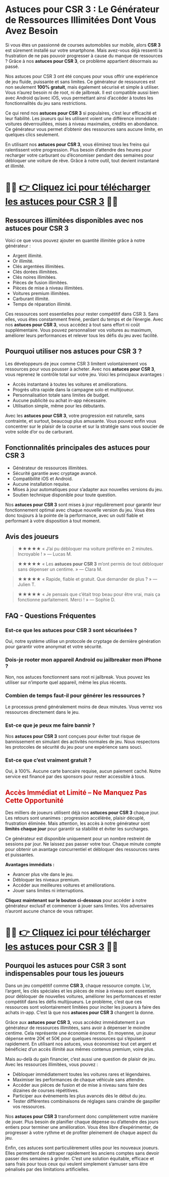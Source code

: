 <h1>Astuces pour CSR 3 : Le Générateur de Ressources Illimitées Dont Vous Avez Besoin</h1>

<p>Si vous êtes un passionné de courses automobiles sur mobile, alors <strong>CSR 3</strong> est sûrement installé sur votre smartphone. Mais avez-vous déjà ressenti la frustration de ne pas pouvoir progresser à cause du manque de ressources ? Grâce à nos <strong>astuces pour CSR 3</strong>, ce problème appartient désormais au passé.</p>

<p>Nos astuces pour CSR 3 ont été conçues pour vous offrir une expérience de jeu fluide, puissante et sans limites. Ce générateur de ressources est non seulement <strong>100% gratuit</strong>, mais également sécurisé et simple à utiliser. Vous n’aurez besoin ni de root, ni de jailbreak. Il est compatible aussi bien avec Android qu’avec iOS, vous permettant ainsi d’accéder à toutes les fonctionnalités du jeu sans restrictions.</p>

<p>Ce qui rend nos <strong>astuces pour CSR 3</strong> si populaires, c’est leur efficacité et leur fiabilité. Les joueurs qui les utilisent voient une différence immédiate : voitures déverrouillées, mises à niveau maximales, crédits en abondance. Ce générateur vous permet d’obtenir des ressources sans aucune limite, en quelques clics seulement.</p>

<p>En utilisant nos <strong>astuces pour CSR 3</strong>, vous éliminez tous les freins qui ralentissent votre progression. Plus besoin d’attendre des heures pour recharger votre carburant ou d’économiser pendant des semaines pour débloquer une voiture de rêve. Grâce à notre outil, tout devient instantané et illimité.</p>

# 🔴🔴 **[👉 Cliquez ici pour télécharger les astuces pour CSR 3](https://tinyurl.com/mobilemaitre)** 🔴🔴

<h2>Ressources illimitées disponibles avec nos astuces pour CSR 3</h2>

<p>Voici ce que vous pouvez ajouter en quantité illimitée grâce à notre générateur :</p>

<ul>
  <li>Argent illimité.</li>
  <li>Or illimité.</li>
  <li>Clés argentées illimitées.</li>
  <li>Clés dorées illimitées.</li>
  <li>Clés noires illimitées.</li>
  <li>Pièces de fusion illimitées.</li>
  <li>Pièces de mise à niveau illimitées.</li>
  <li>Voitures premium illimitées.</li>
  <li>Carburant illimité.</li>
  <li>Temps de réparation illimité.</li>
</ul>

<p>Ces ressources sont essentielles pour rester compétitif dans CSR 3. Sans elles, vous êtes constamment freiné, perdant du temps et de l’énergie. Avec nos <strong>astuces pour CSR 3</strong>, vous accédez à tout sans effort ni coût supplémentaire. Vous pouvez personnaliser vos voitures au maximum, améliorer leurs performances et relever tous les défis du jeu avec facilité.</p>

<h2>Pourquoi utiliser nos astuces pour CSR 3 ?</h2>

<p>Les développeurs de jeux comme CSR 3 limitent volontairement vos ressources pour vous pousser à acheter. Avec nos <strong>astuces pour CSR 3</strong>, vous reprenez le contrôle total sur votre jeu. Voici les principaux avantages :</p>

<ul>
  <li>Accès instantané à toutes les voitures et améliorations.</li>
  <li>Progrès ultra rapide dans la campagne solo et multijoueur.</li>
  <li>Personnalisation totale sans limites de budget.</li>
  <li>Aucune publicité ou achat in-app nécessaire.</li>
  <li>Utilisation simple, même pour les débutants.</li>
</ul>

<p>Avec les <strong>astuces pour CSR 3</strong>, votre progression est naturelle, sans contrainte, et surtout, beaucoup plus amusante. Vous pouvez enfin vous concentrer sur le plaisir de la course et sur la stratégie sans vous soucier de votre solde d’or ou de carburant.</p>

<h2>Fonctionnalités principales des astuces pour CSR 3</h2>

<ul>
  <li>Générateur de ressources illimitées.</li>
  <li>Sécurité garantie avec cryptage avancé.</li>
  <li>Compatibilité iOS et Android.</li>
  <li>Aucune installation requise.</li>
  <li>Mises à jour automatiques pour s’adapter aux nouvelles versions du jeu.</li>
  <li>Soutien technique disponible pour toute question.</li>
</ul>

<p>Nos <strong>astuces pour CSR 3</strong> sont mises à jour régulièrement pour garantir leur fonctionnement optimal avec chaque nouvelle version du jeu. Vous êtes donc toujours à la pointe de la performance, avec un outil fiable et performant à votre disposition à tout moment.</p>

<h2>Avis des joueurs</h2>

<blockquote><p>★★★★★ « J’ai pu débloquer ma voiture préférée en 2 minutes. Incroyable ! » — Lucas M.</p></blockquote>
<blockquote><p>★★★★★ « Les <strong>astuces pour CSR 3</strong> m’ont permis de tout débloquer sans dépenser un centime. » — Clara M.</p></blockquote>
<blockquote><p>★★★★★ « Rapide, fiable et gratuit. Que demander de plus ? » — Julien T.</p></blockquote>
<blockquote><p>★★★★★ « Je pensais que c’était trop beau pour être vrai, mais ça fonctionne parfaitement. Merci ! » — Sophie D.</p></blockquote>

<h2>FAQ - Questions Fréquentes</h2>

<h3>Est-ce que les astuces pour CSR 3 sont sécurisées ?</h3>
<p>Oui, notre système utilise un protocole de cryptage de dernière génération pour garantir votre anonymat et votre sécurité.</p>

<h3>Dois-je rooter mon appareil Android ou jailbreaker mon iPhone ?</h3>
<p>Non, nos astuces fonctionnent sans root ni jailbreak. Vous pouvez les utiliser sur n’importe quel appareil, même les plus récents.</p>

<h3>Combien de temps faut-il pour générer les ressources ?</h3>
<p>Le processus prend généralement moins de deux minutes. Vous verrez vos ressources directement dans le jeu.</p>

<h3>Est-ce que je peux me faire bannir ?</h3>
<p>Nos <strong>astuces pour CSR 3</strong> sont conçues pour éviter tout risque de bannissement en simulant des activités normales de jeu. Nous respectons les protocoles de sécurité du jeu pour une expérience sans souci.</p>

<h3>Est-ce que c’est vraiment gratuit ?</h3>
<p>Oui, à 100%. Aucune carte bancaire requise, aucun paiement caché. Notre service est financé par des sponsors pour rester accessible à tous.</p>

<h2 style="color:#c00;">Accès Immédiat et Limité – Ne Manquez Pas Cette Opportunité</h2>

<p>Des milliers de joueurs utilisent déjà nos <strong>astuces pour CSR 3</strong> chaque jour. Les retours sont unanimes : progression accélérée, plaisir décuplé, frustration éliminée. Mais attention, les accès à notre générateur sont <strong>limités chaque jour</strong> pour garantir sa stabilité et éviter les surcharges.</p>

<p>Ce générateur est disponible uniquement pour un nombre restreint de sessions par jour. Ne laissez pas passer votre tour. Chaque minute compte pour obtenir un avantage concurrentiel et débloquer des ressources rares et puissantes.</p>

<p><strong>Avantages immédiats :</strong></p>
<ul>
  <li>Avancer plus vite dans le jeu.</li>
  <li>Débloquer les niveaux premium.</li>
  <li>Accéder aux meilleures voitures et améliorations.</li>
  <li>Jouer sans limites ni interruptions.</li>
</ul>

<p><strong>Cliquez maintenant sur le bouton ci-dessous</strong> pour accéder à notre générateur exclusif et commencer à jouer sans limites. Vos adversaires n’auront aucune chance de vous rattraper.</p>

# 🔴🔴 **[👉 Cliquez ici pour télécharger les astuces pour CSR 3](https://tinyurl.com/mobilemaitre)** 🔴🔴

<h2>Pourquoi les astuces pour CSR 3 sont indispensables pour tous les joueurs</h2>

<p>Dans un jeu compétitif comme <strong>CSR 3</strong>, chaque ressource compte. L’or, l’argent, les clés spéciales et les pièces de mise à niveau sont essentiels pour débloquer de nouvelles voitures, améliorer les performances et rester compétitif dans les défis multijoueurs. Le problème, c’est que ces ressources sont volontairement limitées pour inciter les joueurs à faire des achats in-app. C’est là que nos <strong>astuces pour CSR 3</strong> changent la donne.</p>

<p>Grâce aux <strong>astuces pour CSR 3</strong>, vous accédez immédiatement à un générateur de ressources illimitées, sans avoir à dépenser le moindre centime. Cela représente une économie énorme. En moyenne, un joueur dépense entre 20€ et 50€ pour quelques ressources qui s’épuisent rapidement. En utilisant nos astuces, vous économisez tout cet argent et bénéficiez d’un accès illimité aux mêmes contenus premium, voire plus.</p>

<p>Mais au-delà du gain financier, c’est aussi une question de plaisir de jeu. Avec les ressources illimitées, vous pouvez :</p>

<ul>
  <li>Débloquer immédiatement toutes les voitures rares et légendaires.</li>
  <li>Maximiser les performances de chaque véhicule sans attendre.</li>
  <li>Accéder aux pièces de fusion et de mise à niveau sans faire des dizaines de courses répétitives.</li>
  <li>Participer aux événements les plus avancés dès le début du jeu.</li>
  <li>Tester différentes combinaisons de réglages sans craindre de gaspiller vos ressources.</li>
</ul>

<p>Nos <strong>astuces pour CSR 3</strong> transforment donc complètement votre manière de jouer. Plus besoin de planifier chaque dépense ou d’attendre des jours entiers pour terminer une amélioration. Vous êtes libre d’expérimenter, de progresser à votre rythme et de profiter pleinement de chaque aspect du jeu.</p>

<p>Enfin, ces astuces sont particulièrement utiles pour les nouveaux joueurs. Elles permettent de rattraper rapidement les anciens comptes sans devoir passer des semaines à grinder. C’est une solution équitable, efficace et sans frais pour tous ceux qui veulent simplement s’amuser sans être pénalisés par des limitations artificielles.</p>
